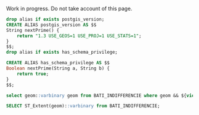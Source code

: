 Work in progress. Do not take account of this page.

```sql
drop alias if exists postgis_version;
CREATE ALIAS postgis_version AS $$
String nextPrime() {
    return "1.3 USE_GEOS=1 USE_PROJ=1 USE_STATS=1";
}
$$;
drop alias if exists has_schema_privilege;

CREATE ALIAS has_schema_privilege AS $$
Boolean nextPrime(String a, String b) {
    return true;
}
$$;
```


```sql
select geom::varbinary geom from BATI_INDIFFERENCIE where geom && ${view:0}
```
```sql
SELECT ST_Extent(geom)::varbinary from BATI_INDIFFERENCIE;
```

